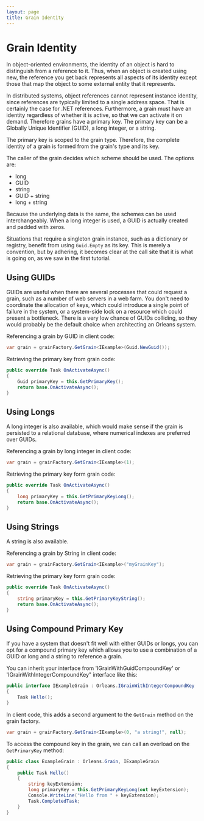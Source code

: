 ```yaml
---
layout: page
title: Grain Identity
---
```


# Grain Identity

In object-oriented environments, the identity of an object is hard to distinguish from a reference to it. Thus, when an object is created using new, the reference you get back represents all aspects of its identity except those that map the object to some external entity that it represents.

In distributed systems, object references cannot represent instance identity, since references are typically limited to a single address space. That is certainly the case for .NET references. Furthermore, a grain must have an identity regardless of whether it is active, so that we can activate it on demand. Therefore grains have a primary key. The primary key can be a Globally Unique Identifier (GUID), a long integer, or a string.

The primary key is scoped to the grain type. Therefore, the complete identity of a grain is formed from the grain's type and its key.

The caller of the grain decides which scheme should be used. The options are:

* long
* GUID
* string
* GUID + string
* long + string

Because the underlying data is the same, the schemes can be used interchangeably. When a long integer is used, a GUID is actually created and padded with zeros.

Situations that require a singleton grain instance, such as a dictionary or registry, benefit from using `Guid.Empty` as its key. This is merely a convention, but by adhering, it becomes clear at the call site that it is what is going on, as we saw in the first tutorial.

## Using GUIDs

GUIDs are useful when there are several processes that could request a grain, such as a number of web servers in a web farm. You don't need to coordinate the allocation of keys, which could introduce a single point of failure in the system, or a system-side lock on a resource which could present a bottleneck. There is a very low chance of GUIDs colliding, so they would probably be the default choice when architecting an Orleans system.

Referencing a grain by GUID in client code:

``` csharp
var grain = grainFactory.GetGrain<IExample>(Guid.NewGuid());
```

Retrieving the primary key from grain code:

``` csharp
public override Task OnActivateAsync()
{
    Guid primaryKey = this.GetPrimaryKey();
    return base.OnActivateAsync();
}
```

## Using Longs

A long integer is also available, which would make sense if the grain is persisted to a relational database, where numerical indexes are preferred over GUIDs.

Referencing a grain by long integer in client code:

``` csharp
var grain = grainFactory.GetGrain<IExample>(1);
```

Retrieving the primary key form grain code:

``` csharp
public override Task OnActivateAsync()
{
    long primaryKey = this.GetPrimaryKeyLong();
    return base.OnActivateAsync();
}
```

## Using Strings

A string is also available.

Referencing a grain by String in client code:

``` csharp
var grain = grainFactory.GetGrain<IExample>("myGrainKey");
```

Retrieving the primary key form grain code:

``` csharp
public override Task OnActivateAsync()
{
    string primaryKey = this.GetPrimaryKeyString();
    return base.OnActivateAsync();
}
```
## Using Compound Primary Key

If you have a system that doesn't fit well with either GUIDs or longs, you can opt for a compound primary key which allows you to use a combination of a GUID or long and a string to reference a grain.

You can inherit your interface from 'IGrainWithGuidCompoundKey' or 'IGrainWithIntegerCompoundKey" interface like this:

``` csharp
public interface IExampleGrain : Orleans.IGrainWithIntegerCompoundKey
{
    Task Hello();
}
```

In client code, this adds a second argument to the `GetGrain` method on the grain factory.

``` csharp
var grain = grainFactory.GetGrain<IExample>(0, "a string!", null);
```

To access the compound key in the grain, we can call an overload on the `GetPrimaryKey` method:

``` csharp
public class ExampleGrain : Orleans.Grain, IExampleGrain
{
    public Task Hello()
    {
        string keyExtension;
        long primaryKey = this.GetPrimaryKeyLong(out keyExtension);
        Console.WriteLine("Hello from " + keyExtension);
        Task.CompletedTask;
    }
}
```

